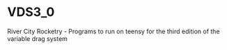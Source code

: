 # VDS3_0
River City Rocketry - Programs to run on teensy for the third edition of the variable drag system
